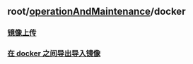## root/[operationAndMaintenance](../README.md)/docker
### [镜像上传](./dockerPush.md)
### [在 docker 之间导出导入镜像](./dockerExport.md)
